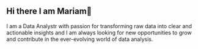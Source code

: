 ## Hi there I am Mariam👋

I am a Data Analystr with passion for transforming raw data into clear and actionable insights and I am always looking for new opportunities to grow and contribute in the ever-evolving world of data analysis.

<!--
**Mariam003/Mariam003** is a ✨ _special_ ✨ repository because its `README.md` (this file) appears on your GitHub profile.

Here are some ideas to get you started:

- 🔭 I’m currently working on ...
- 🌱 I’m currently learning ...
- 👯 I’m looking to collaborate on ...
- 🤔 I’m looking for help with ...
- 💬 Ask me about ...
- 📫 How to reach me: ...
- 😄 Pronouns: ...
- ⚡ Fun fact: ...
-->
